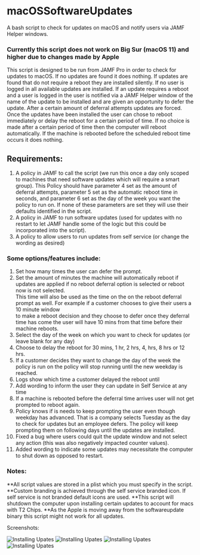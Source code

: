 # macOSSoftwareUpdates
A bash script to check for updates on macOS and notify users via JAMF Helper windows.
### Currently this script does not work on Big Sur (macOS 11) and higher due to changes made by Apple ###

This script is designed to be run from JAMF Pro in order to check for updates to macOS.
If no updates are found it does nothing. If updates are found that do not require a reboot they are installed silently.
If no user is logged in all available updates are installed.
If an update requires a reboot and a user is logged in the user is notified via a JAMF Helper window of the name of the update to be installed and are given
an opportunity to defer the update.
After a certain amount of deferral attempts updates are forced. Once the updates have been installed the user can chose to reboot immediately or delay the
reboot for a certain period of time. If no choice is made after a certain period of time then the computer will reboot automatically. If the machine is rebooted 
before the scheduled reboot time occurs it does nothing. 

## Requirements:
1. A policy in JAMF to call the script (we run this once a day only scoped to machines that need software updates which will require a smart group).
   This Policy should have parameter 4 set as the amount of deferral attempts, parameter 5 set as the automatic reboot time in seconds, and parameter 6 set as
   the day of the week you want the policy to run on. If none of these parameters are set they will use their defaults identified in the script.
2. A policy in JAMF to run software updates (used for updates with no restart to let JAMF handle some of the logic but this could be incorporated into the 
   script).
3. A policy to allow users to run updates from self service (or change the wording as desired)

### Some options/features include:
1.  Set how many times the user can defer the prompt.
2.  Set the amount of minutes the machine will automatically reboot if updates are applied if no reboot deferral option is selected or reboot now is not
    selected.   
    This time will also be used as the time on the on the reboot deferral prompt as well. For example if a customer chooses to give their users a 10 minute
    window  
    to make a reboot decision and they choose to defer once they deferral time has come the user will have 10 mins from that time before their machine reboots.
3.  Select the day of the week on which you want to check for updates (or leave blank for any day)
4.  Choose to delay the reboot for 30 mins, 1 hr, 2 hrs, 4, hrs, 8 hrs or 12 hrs.
5.  If a customer decides they want to change the day of the week the policy is run on the policy will stop running until the new weekday is reached.
6.  Logs show which time a customer delayed the reboot until
7.  Add wording to inform the user they can update in Self Service at any time
8.  If a machine is rebooted before the deferral time arrives user will not get prompted to reboot again.
9.  Policy knows if is needs to keep prompting the user even though weekday has advanced. That is a company selects Tuesday as the day to check for updates but
    an employee defers. The policy will keep prompting them on following days until the updates are installed.
10. Fixed a bug where users could quit the update window and not select any action (this was also negatively impacted counter values).
11. Added wording to indicate some updates may necessitate the computer to shut down as opposed to restart.

### Notes:
**All script values are stored in a plist which you must specify in the script.
**Custom branding is achieved through the self service branded icon. If self service is not branded default icons are used.
**This script will shutdown the computer upon installing certain updates to account for macs with T2 Chips.
**As the Apple is moving away from the softwareupdate binary this script might not work for all updates.

Screenshots:

![Installing Upates](../assets/1_Initial%20Notification.png)
![Installing Upates](../assets/2_InstalingUpdates.png)
![Installing Upates](../assets/3_Deferral%20Options.png)
![Installing Upates](../assets/4_Reboot%20with%20Deferral.png)
